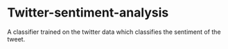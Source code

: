 # Twitter-sentiment-analysis
A classifier trained on the twitter data which classifies the sentiment of the tweet.

